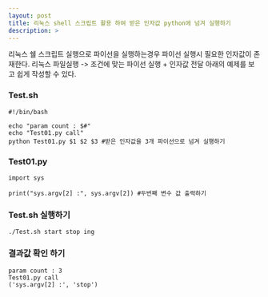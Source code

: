 ```yaml
---
layout: post
title: 리눅스 shell 스크립트 활용 하여 받은 인자값 python에 넘겨 실행하기 
description: > 
---
```


리눅스 쉘 스크립트 실행으로 파이선을 실행하는경우 파이선 실행시 필요한 인자값이 존재한다.
리눅스 파일실행 -> 조건에 맞는 파이선 실행 + 인자값 전달
아래의 예제를 보고 쉽게 작성할 수 있다.

### Test.sh 
~~~
#!/bin/bash

echo "param count : $#"
echo "Test01.py call"
python Test01.py $1 $2 $3 #받은 인자값을 3개 파이선으로 넘겨 실행하기
~~~

### Test01.py 
~~~
import sys

print("sys.argv[2] :", sys.argv[2]) #두번째 변수 값 출력하기
~~~

### Test.sh 실행하기 
~~~
./Test.sh start stop ing
~~~
### 결과값 확인 하기
~~~
param count : 3
Test01.py call
('sys.argv[2] :', 'stop')
~~~